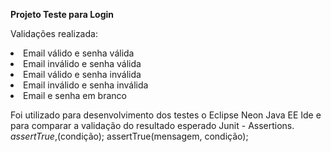 <b>Projeto Teste para Login</b>

Validações realizada:
<li>Email válido e senha válida</li>
<li>Email inválido e senha válida</li>
<li>Email válido e senha inválida</li>
<li>Email inválido e senha inválida</li>
<li>Email e senha em branco</li>

Foi utilizado para desenvolvimento dos testes o Eclipse Neon Java EE Ide e para comparar a validação do resultado esperado Junit - Assertions.<br> 
<i>assertTrue</i>,(condição);
assertTrue(mensagem, condição);
